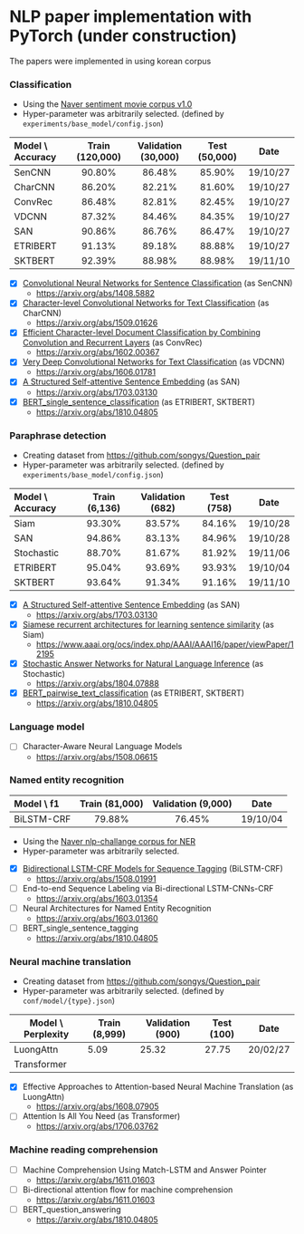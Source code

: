 # NLP paper implementation with PyTorch (under construction)
The papers were implemented in using korean corpus 

### Classification
+ Using the [Naver sentiment movie corpus v1.0](https://github.com/e9t/nsmc)
+ Hyper-parameter was arbitrarily selected. (defined by `experiments/base_model/config.json`)

| Model \ Accuracy | Train (120,000) | Validation (30,000) | Test (50,000) | Date |
| :--------------- | :-------: | :------------: | :------: | :--------------: |
| SenCNN           |  90.80%  |     86.48%     |  85.90%  | 19/10/27 |
| CharCNN          | 86.20% | 82.21% | 81.60% | 19/10/27 |
| ConvRec          | 86.48% | 82.81% | 82.45% | 19/10/27 |
| VDCNN            | 87.32% | 84.46% | 84.35% | 19/10/27 |
| SAN | 90.86% | 86.76% | 86.47% | 19/10/27 |
| ETRIBERT | 91.13% | 89.18% | 88.88% | 19/10/27 |
| SKTBERT | 92.39% | 88.98% | 88.98% | 19/11/10 |

* [x] [Convolutional Neural Networks for Sentence Classification](https://github.com/aisolab/nlp_implementation/tree/master/Convolutional_Neural_Networks_for_Sentence_Classification) (as SenCNN)
  + https://arxiv.org/abs/1408.5882
* [x] [Character-level Convolutional Networks for Text Classification](https://github.com/aisolab/nlp_implementation/tree/master/Character-level_Convolutional_Networks_for_Text_Classification) (as CharCNN)
  + https://arxiv.org/abs/1509.01626
* [x] [Efficient Character-level Document Classification by Combining Convolution and Recurrent Layers](https://github.com/aisolab/nlp_implementation/tree/master/Efficient_Character-level_Document_Classification_by_Combining_Convolution_and_Recurrent_Layers) (as ConvRec)
  + https://arxiv.org/abs/1602.00367
* [x] [Very Deep Convolutional Networks for Text Classification](https://github.com/aisolab/nlp_implementation/tree/master/Very_Deep_Convolutional_Networks_for_Text_Classification) (as VDCNN)
  + https://arxiv.org/abs/1606.01781
* [x] [A Structured Self-attentive Sentence Embedding](https://github.com/aisolab/nlp_implementation/tree/master/A_Structured_Self-attentive_Sentence_Embedding_cls) (as SAN)
  + https://arxiv.org/abs/1703.03130
* [x] [BERT_single_sentence_classification](https://github.com/aisolab/nlp_implementation/tree/master/BERT_single_sentence_classification) (as ETRIBERT, SKTBERT)
  + https://arxiv.org/abs/1810.04805

### Paraphrase detection
+ Creating dataset from https://github.com/songys/Question_pair 
+ Hyper-parameter was arbitrarily selected. (defined by `experiments/base_model/config.json`)

| Model \ Accuracy | Train (6,136) | Validation (682) | Test (758) | Date |
| :--------------- | :-------: | :------------: | :------------: | -------------- |
| Siam     |  93.30%  |     83.57%     |     84.16%     | 19/10/28     |
| SAN | 94.86% | 83.13% | 84.96% | 19/10/28 |
| Stochastic | 88.70% | 81.67% | 81.92% | 19/11/06 |
| ETRIBERT | 95.04% | 93.69% | 93.93% | 19/10/04 |
| SKTBERT | 93.64% | 91.34% | 91.16% | 19/11/10 |


* [x] [A Structured Self-attentive Sentence Embedding](https://github.com/aisolab/nlp_implementation/tree/master/A_Structured_Self-attentive_Sentence_Embedding_ptc) (as SAN)
  + https://arxiv.org/abs/1703.03130
* [x] [Siamese recurrent architectures for learning sentence similarity](https://github.com/aisolab/nlp_implementation/tree/master/Siamese_recurrent_architectures_for_learning_sentence_similarity) (as Siam)
  + https://www.aaai.org/ocs/index.php/AAAI/AAAI16/paper/viewPaper/12195
* [x] [Stochastic Answer Networks for Natural Language Inference](https://github.com/aisolab/nlp_implementation/tree/master/Stochastic_Answer_Networks_for_Natural_Language_Inference) (as Stochastic)
  + https://arxiv.org/abs/1804.07888
* [x] [BERT_pairwise_text_classification](https://github.com/aisolab/nlp_implementation/tree/master/BERT_pairwise_text_classification) (as ETRIBERT, SKTBERT)
  + https://arxiv.org/abs/1810.04805

### Language model
* [ ] Character-Aware Neural Language Models
  + https://arxiv.org/abs/1508.06615


### Named entity recognition
| Model \ f1 | Train (81,000) | Validation (9,000) | Date |
| :--------------- | :-------: | :------------: | -------------- |
| BiLSTM-CRF |  79.88%  |     76.45%     | 19/10/04       |
+ Using the [Naver nlp-challange corpus for NER](https://github.com/naver/nlp-challenge/tree/master/missions/ner)
+ Hyper-parameter was arbitrarily selected.
* [x] [Bidirectional LSTM-CRF Models for Sequence Tagging](https://github.com/aisolab/nlp_implementation/tree/master/Bidirectional_LSTM-CRF_Models_for_Sequence_Tagging) (BiLSTM-CRF)
	+ https://arxiv.org/abs/1508.01991
* [ ] End-to-end Sequence Labeling via Bi-directional LSTM-CNNs-CRF
	+ https://arxiv.org/abs/1603.01354
* [ ] Neural Architectures for Named Entity Recognition
	+ https://arxiv.org/abs/1603.01360
* [ ] BERT_single_sentence_tagging
	+ https://arxiv.org/abs/1810.04805


### Neural machine translation
+ Creating dataset from https://github.com/songys/Question_pair 
+ Hyper-parameter was arbitrarily selected. (defined by `conf/model/{type}.json`)

| Model \ Perplexity | Train (8,999) | Validation  (900) | Test (100) | Date     |
| ------------------ | ------------- | ----------------- | ---------- | -------- |
| LuongAttn          | 5.09          | 25.32             | 27.75      | 20/02/27 |
| Transformer        |               |                   |            |          |

* [x] Effective Approaches to Attention-based Neural Machine Translation (as LuongAttn)
	+ https://arxiv.org/abs/1608.07905
* [ ] Attention Is All You Need (as Transformer)
	+ https://arxiv.org/abs/1706.03762


### Machine reading comprehension
* [ ] Machine Comprehension Using Match-LSTM and Answer Pointer
	+ https://arxiv.org/abs/1611.01603
* [ ] Bi-directional attention flow for machine comprehension
	+ https://arxiv.org/abs/1611.01603
* [ ] BERT_question_answering
	+ https://arxiv.org/abs/1810.04805

